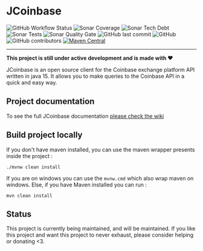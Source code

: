 # JCoinbase

![GitHub Workflow Status](https://img.shields.io/github/workflow/status/Bad-Pop/JCoinbase/JCoinbase%20CI?style=plastic)
![Sonar Coverage](https://img.shields.io/sonar/coverage/JCoinbase?server=https%3A%2F%2Fsonarcloud.io)
![Sonar Tech Debt](https://img.shields.io/sonar/tech_debt/JCoinbase?server=https%3A%2F%2Fsonarcloud.io)
![Sonar Tests](https://img.shields.io/sonar/tests/JCoinbase?compact_message&failed_label=failed&passed_label=passed&server=https%3A%2F%2Fsonarcloud.io&skipped_label=skipped)
![Sonar Quality Gate](https://img.shields.io/sonar/quality_gate/JCoinbase?server=https%3A%2F%2Fsonarcloud.Io)
![GitHub last commit](https://img.shields.io/github/last-commit/Bad-Pop/JCoinbase)
![GitHub](https://img.shields.io/github/license/Bad-Pop/JCoinbase)
![GitHub contributors](https://img.shields.io/github/contributors/Bad-Pop/JCoinbase)
[![Maven Central](https://img.shields.io/maven-central/v/com.github.bad-pop/jcoinbase.svg?label=Maven%20Central)](https://search.maven.org/search?q=g:%22com.github.bad-pop%22%20AND%20a:%22jcoinbase%22)
___

**This project is still under active development and is made with :heart:**

JCoinbase is an open source client for the Coinbase exchange platform API written in java 15. It allows you to make queries to the Coinbase API in a quick and easy way.

## Project documentation
To see the full JCoinbase documentation [please check the wiki](https://github.com/Bad-Pop/jcoinbase/wiki)


## Build project locally
If you don't have maven installed, you can use the maven wrapper presents inside the project :
```shell
./mvnw clean install
```
If you are on windows you can use the `mvnw.cmd` which also wrap maven on windows.
Else, if you have Maven installed you can run :
```shell
mvn clean install
```


## Status
This project is currently being maintained, and will be maintained. If you like this project and want this project to never exhaust, please consider helping or donating <3.
